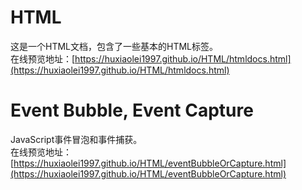 # HTML
这是一个HTML文档，包含了一些基本的HTML标签。<br>
在线预览地址：[https://huxiaolei1997.github.io/HTML/htmldocs.html](https://huxiaolei1997.github.io/HTML/htmldocs.html)
# Event Bubble, Event Capture
JavaScript事件冒泡和事件捕获。<br>
在线预览地址：[https://huxiaolei1997.github.io/HTML/eventBubbleOrCapture.html](https://huxiaolei1997.github.io/HTML/eventBubbleOrCapture.html)

